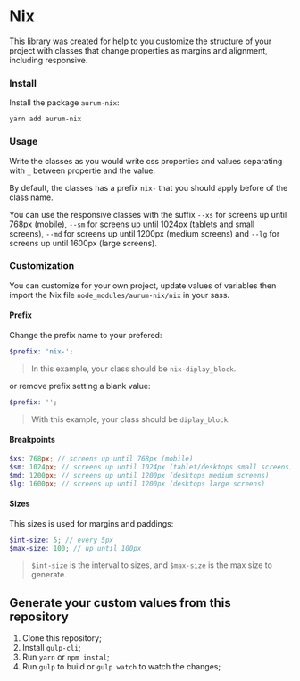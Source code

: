 # Nix

This library was created for help to you customize the structure of your project with classes that change properties as margins and alignment, including responsive.

### Install

Install the package `aurum-nix`:

```shel
yarn add aurum-nix
```

### Usage

Write the classes as you would write css properties and values separating with `_` between propertie and the value.

By default, the classes has a prefix `nix-` that you should apply before of the class name.

You can use the responsive classes with the suffix `--xs` for screens up until 768px (mobile), `--sm` for screens up until 1024px (tablets and small screens), `--md` for screens up until 1200px (medium screens) and `--lg` for screens up until 1600px (large screens).

### Customization

You can customize for your own project, update values of variables then import the Nix file `node_modules/aurum-nix/nix` in your sass.

#### Prefix

Change the prefix name to your prefered:

```scss
$prefix: 'nix-';
```

> In this example, your class should be `nix-diplay_block`.

or remove prefix setting a blank value:

```scss
$prefix: '';
```

> With this example, your class should be `diplay_block`.

#### Breakpoints

```scss
$xs: 768px; // screens up until 768px (mobile)
$sm: 1024px; // screens up until 1024px (tablet/desktops small screens)
$md: 1200px; // screens up until 1200px (desktops medium screens)
$lg: 1600px; // screens up until 1200px (desktops large screens)
```

#### Sizes

This sizes is used for margins and paddings:

```scss
$int-size: 5; // every 5px
$max-size: 100; // up until 100px
```

> `$int-size` is the interval to sizes, and `$max-size` is the max size to generate.

## Generate your custom values from this repository

1. Clone this repository;
2. Install `gulp-cli`;
3. Run `yarn` or `npm instal`;
4. Run `gulp` to build or `gulp watch` to watch the changes;
